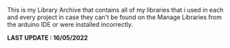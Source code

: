This is my Library Archive that contains all of my libraries that i used in each and every project in case they can't be found on the Manage Libraries from the arduino IDE or were installed incorrectly.


__LAST UPDATE : 16/05/2022__
